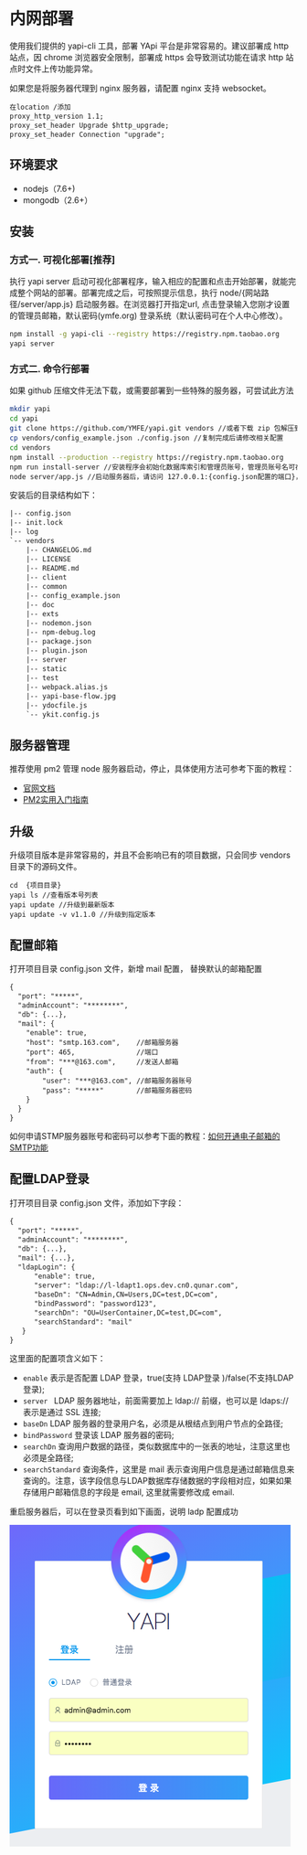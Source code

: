 # 内网部署
使用我们提供的 yapi-cli 工具，部署 YApi 平台是非常容易的。建议部署成 http 站点，因 chrome 浏览器安全限制，部署成 https 会导致测试功能在请求 http 站点时文件上传功能异常。

如果您是将服务器代理到 nginx 服务器，请配置 nginx 支持 websocket。
```
在location /添加
proxy_http_version 1.1;
proxy_set_header Upgrade $http_upgrade;
proxy_set_header Connection "upgrade";
```

## 环境要求
* nodejs（7.6+)
* mongodb（2.6+）


## 安装
### 方式一. 可视化部署[推荐]
执行 yapi server 启动可视化部署程序，输入相应的配置和点击开始部署，就能完成整个网站的部署。部署完成之后，可按照提示信息，执行 node/{网站路径/server/app.js} 启动服务器。在浏览器打开指定url, 点击登录输入您刚才设置的管理员邮箱，默认密码(ymfe.org) 登录系统（默认密码可在个人中心修改）。
```bash
npm install -g yapi-cli --registry https://registry.npm.taobao.org
yapi server
``` 
### 方式二. 命令行部署

如果 github 压缩文件无法下载，或需要部署到一些特殊的服务器，可尝试此方法

```bash
mkdir yapi
cd yapi
git clone https://github.com/YMFE/yapi.git vendors //或者下载 zip 包解压到 vendors 目录
cp vendors/config_example.json ./config.json //复制完成后请修改相关配置
cd vendors
npm install --production --registry https://registry.npm.taobao.org
npm run install-server //安装程序会初始化数据库索引和管理员账号，管理员账号名可在 config.json 配置
node server/app.js //启动服务器后，请访问 127.0.0.1:{config.json配置的端口}，初次运行会有个编译的过程，请耐心等候
```

安装后的目录结构如下：

```
|-- config.json
|-- init.lock
|-- log
`-- vendors
    |-- CHANGELOG.md
    |-- LICENSE
    |-- README.md
    |-- client
    |-- common
    |-- config_example.json
    |-- doc
    |-- exts
    |-- nodemon.json
    |-- npm-debug.log
    |-- package.json
    |-- plugin.json
    |-- server
    |-- static
    |-- test
    |-- webpack.alias.js
    |-- yapi-base-flow.jpg
    |-- ydocfile.js
    `-- ykit.config.js
```

## 服务器管理

推荐使用 pm2 管理 node 服务器启动，停止，具体使用方法可参考下面的教程：
* <a href="http://pm2.keymetrics.io/docs/usage/quick-start/">官网文档</a>
* <a href="http://imweb.io/topic/57c8cbb27f226f687b365636">PM2实用入门指南</a> 

## 升级
升级项目版本是非常容易的，并且不会影响已有的项目数据，只会同步 vendors 目录下的源码文件。

    cd  {项目目录}
    yapi ls //查看版本号列表
    yapi update //升级到最新版本
    yapi update -v v1.1.0 //升级到指定版本

## 配置邮箱
打开项目目录 config.json 文件，新增 mail 配置， 替换默认的邮箱配置
```
{
  "port": "*****",
  "adminAccount": "********",
  "db": {...},
  "mail": {
    "enable": true,
    "host": "smtp.163.com",    //邮箱服务器
    "port": 465,               //端口
    "from": "***@163.com",     //发送人邮箱
    "auth": {
        "user": "***@163.com", //邮箱服务器账号
        "pass": "*****"        //邮箱服务器密码
    }
  }
}
```
如何申请STMP服务器账号和密码可以参考下面的教程：<a href="https://jingyan.baidu.com/article/fdbd42771da9b0b89e3f48a8.html">如何开通电子邮箱的SMTP功能</a>


## 配置LDAP登录
     
打开项目目录 config.json 文件，添加如下字段：   

```  
{
  "port": "*****",
  "adminAccount": "********",
  "db": {...},
  "mail": {...},
  "ldapLogin": {
      "enable": true,
      "server": "ldap://l-ldapt1.ops.dev.cn0.qunar.com",
      "baseDn": "CN=Admin,CN=Users,DC=test,DC=com",
      "bindPassword": "password123",
      "searchDn": "OU=UserContainer,DC=test,DC=com",
      "searchStandard": "mail"
   }
}

```   
这里面的配置项含义如下：  

- `enable` 表示是否配置 LDAP 登录，true(支持 LDAP登录 )/false(不支持LDAP登录);
- `server ` LDAP 服务器地址，前面需要加上 ldap:// 前缀，也可以是 ldaps:// 表示是通过 SSL 连接;
- `baseDn` LDAP 服务器的登录用户名，必须是从根结点到用户节点的全路径;
- `bindPassword` 登录该 LDAP 服务器的密码;
- `searchDn` 查询用户数据的路径，类似数据库中的一张表的地址，注意这里也必须是全路径;
- `searchStandard` 查询条件，这里是 mail 表示查询用户信息是通过邮箱信息来查询的。注意，该字段信息与LDAP数据库存储数据的字段相对应，如果如果存储用户邮箱信息的字段是 email,  这里就需要修改成 email.

重启服务器后，可以在登录页看到如下画面，说明 ladp 配置成功

<img src="./ldap.png" />
